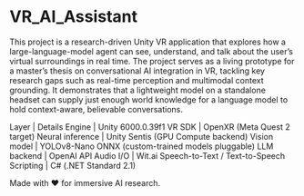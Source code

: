 # VR_AI_Assistant

This project is a research-driven Unity VR application that explores how a large-language-model agent can see, understand, and talk about the user’s virtual surroundings in real time.
The project serves as a living prototype for a master’s thesis on conversational AI integration in VR, tackling key research gaps such as real-time perception and multimodal context grounding. It demonstrates that a lightweight model on a standalone headset can supply just enough world knowledge for a language model to hold context-aware, believable conversations.

Layer | Details
Engine | Unity 6000.0.39f1
VR SDK | OpenXR (Meta Quest 2 target)
Neural inference | Unity Sentis (GPU Compute backend)
Vision model | YOLOv8-Nano ONNX (custom-trained models pluggable)
LLM backend | OpenAI API
Audio I/O | Wit.ai Speech-to-Text / Text-to-Speech
Scripting | C# (.NET Standard 2.1)

Made with ❤️ for immersive AI research.
